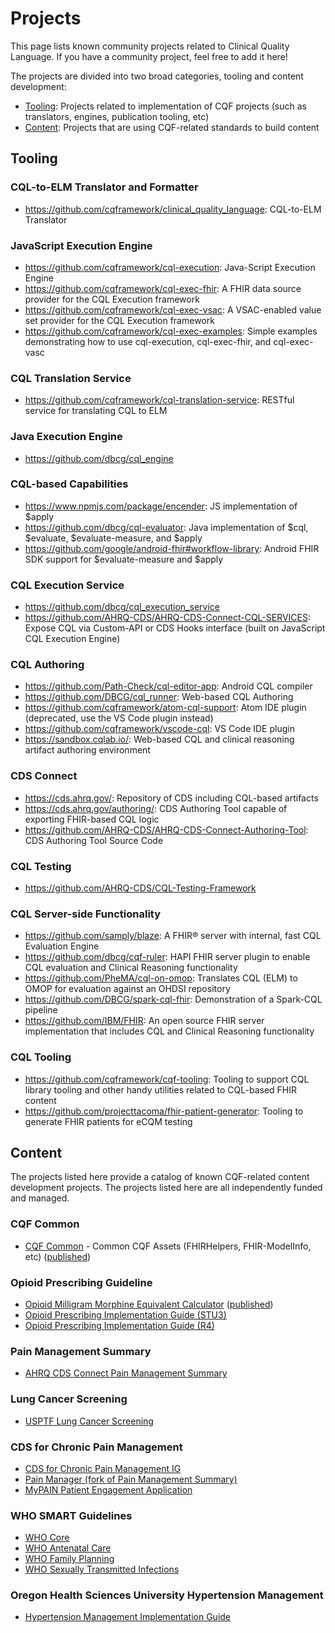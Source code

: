 # Projects

This page lists known community projects related to Clinical Quality Language. If you have a community project, feel free to add it here!

The projects are divided into two broad categories, tooling and content development:

* [Tooling](#tooling): Projects related to implementation of CQF projects (such as translators, engines, publication tooling, etc)
* [Content](#content): Projects that are using CQF-related standards to build content

## Tooling

### CQL-to-ELM Translator and Formatter

* <https://github.com/cqframework/clinical_quality_language>: CQL-to-ELM Translator

### JavaScript Execution Engine

* <https://github.com/cqframework/cql-execution>: Java-Script Execution Engine
* <https://github.com/cqframework/cql-exec-fhir>: A FHIR data source provider for the CQL Execution framework
* <https://github.com/cqframework/cql-exec-vsac>: A VSAC-enabled value set provider for the CQL Execution framework
* <https://github.com/cqframework/cql-exec-examples>: Simple examples demonstrating how to use cql-execution, cql-exec-fhir, and cql-exec-vasc

### CQL Translation Service

* <https://github.com/cqframework/cql-translation-service>: RESTful service for translating CQL to ELM

### Java Execution Engine

* <https://github.com/dbcg/cql_engine>

### CQL-based Capabilities

* <https://www.npmjs.com/package/encender>: JS implementation of $apply
* <https://github.com/dbcg/cql-evaluator>: Java implementation of $cql, $evaluate, $evaluate-measure, and $apply
* <https://github.com/google/android-fhir#workflow-library>: Android FHIR SDK support for $evaluate-measure and $apply

### CQL Execution Service

* <https://github.com/dbcg/cql_execution_service>
* <https://github.com/AHRQ-CDS/AHRQ-CDS-Connect-CQL-SERVICES>: Expose CQL via Custom-API or CDS Hooks interface (built on JavaScript CQL Execution Engine)

### CQL Authoring

* <https://github.com/Path-Check/cql-editor-app>: Android CQL compiler
* <https://github.com/DBCG/cql_runner>: Web-based CQL Authoring
* <https://github.com/cqframework/atom-cql-support>: Atom IDE plugin (deprecated, use the VS Code plugin instead)
* <https://github.com/cqframework/vscode-cql>: VS Code IDE plugin
* <https://sandbox.cqlab.io/>: Web-based CQL and clinical reasoning artifact authoring environment

### CDS Connect

* <https://cds.ahrq.gov/>: Repository of CDS including CQL-based artifacts
* <https://cds.ahrq.gov/authoring/>: CDS Authoring Tool capable of exporting FHIR-based CQL logic
* <https://github.com/AHRQ-CDS/AHRQ-CDS-Connect-Authoring-Tool>: CDS Authoring Tool Source Code

### CQL Testing

* <https://github.com/AHRQ-CDS/CQL-Testing-Framework>

### CQL Server-side Functionality

* <https://github.com/samply/blaze>: A FHIR® server with internal, fast CQL Evaluation Engine
* <https://github.com/dbcg/cqf-ruler>: HAPI FHIR server plugin to enable CQL evaluation and Clinical Reasoning functionality
* <https://github.com/PheMA/cql-on-omop>: Translates CQL (ELM) to OMOP for evaluation against an OHDSI repository
* <https://github.com/DBCG/spark-cql-fhir>: Demonstration of a Spark-CQL pipeline
* <https://github.com/IBM/FHIR>: An open source FHIR server implementation that includes CQL and Clinical Reasoning functionality

### CQL Tooling

* <https://github.com/cqframework/cqf-tooling>: Tooling to support CQL library tooling and other handy utilities related to CQL-based FHIR content
* <https://github.com/projecttacoma/fhir-patient-generator>: Tooling to generate FHIR patients for eCQM testing

## Content

The projects listed here provide a catalog of known CQF-related content development projects. The projects listed here are all independently funded and managed.

### CQF Common

* [CQF Common](http://github.com/cqframework/cqf) - Common CQF Assets (FHIRHelpers, FHIR-ModelInfo, etc) ([published](http://fhir.org/guides/cqf/common))

### Opioid Prescribing Guideline

* [Opioid Milligram Morphine Equivalent Calculator](https://github.com/cqframework/opioid-mme-r4) ([published](http://fhir.org/guides/cdc/opioid-mme-r4))
* [Opioid Prescribing Implementation Guide (STU3)](https://github.com/cqframework/opioid-cds)
* [Opioid Prescribing Implementation Guide (R4)](https://github.com/cqframework/opioid-cds-r4)

### Pain Management Summary

* [AHRQ CDS Connect Pain Management Summary](https://github.com/AHRQ-CDS/AHRQ-CDS-Connect-PAIN-MANAGEMENT-SUMMARY)

### Lung Cancer Screening

* [USPTF Lung Cancer Screening](https://github.com/cqframework/lcs-cds)

### CDS for Chronic Pain Management

* [CDS for Chronic Pain Management IG](https://github.com/cqframework/cds4cpm)
* [Pain Manager (fork of Pain Management Summary)](https://github.com/cqframework/AHRQ-CDS-Connect-PAIN-MANAGEMENT-SUMMARY)
* [MyPAIN Patient Engagement Application](https://github.com/cqframework/cds4cpm-mypain)

### WHO SMART Guidelines

* [WHO Core](https://github.com/WorldHealthOrganization/smart-core)
* [WHO Antenatal Care](https://github.com/WorldHealthOrganization/smart-anc)
* [WHO Family Planning](https://github.com/WorldHealthOrganization/smart-fp)
* [WHO Sexually Transmitted Infections](https://github.com/WorldHealthOrganization/smart-sti)

### Oregon Health Sciences University Hypertension Management

* [Hypertension Management Implementation Guide](https://github.com/OHSUCMP/htnu18ig)
